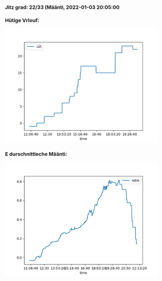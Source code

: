 ### Jitz grad: 22/33 (Määnti, 2022-01-03 20:05:00

### Hütige Vrlouf:
![Graph](Today.png)

### E durschnittleche Määnti:
![Graph](Määnti.png)